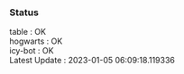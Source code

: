 ### Status


table : OK  
hogwarts : OK  
icy-bot : OK  
Latest Update : 2023-01-05 06:09:18.119336
